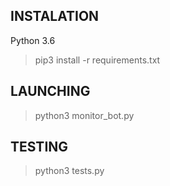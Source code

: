 ## INSTALATION
Python 3.6
> pip3 install -r requirements.txt

## LAUNCHING
> python3 monitor_bot.py

## TESTING
> python3 tests.py
